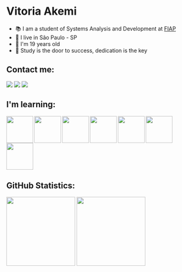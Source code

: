 # Vitoria Akemi 


- :books: I am a student of Systems Analysis and Development at [FIAP](https://www.fiap.com.br/) </li>
- :house_with_garden: I live in São Paulo - SP </li>
- :tada: I'm 19 years old </li>
- :love_letter: Study is the door to success, dedication is the key


## Contact me:
<div>
<a href="https://www.linkedin.com/in/vitoria-akemi-tanimura/" target="_blank"><img src="https://img.shields.io/badge/-LinkedIn-%230077B5?style=for-the-badge&logo=linkedin&logoColor=white" target="_blank"></a>   
<a href = "mailto:vitoriaakemitanimura@gmail.com"><img src="https://img.shields.io/badge/Gmail-D14836?style=for-the-badge&logo=gmail&logoColor=white" target="_blank"></a>
<a href="https://www.instagram.com/vih_tanimura/" target="_blank"><img src="https://img.shields.io/badge/-Instagram-%23E4405F?style=for-the-badge&logo=instagram&logoColor=white" target="_blank"></a>
</div>

## I'm learning: </h2>

<img align="left" src="https://cdn.jsdelivr.net/gh/devicons/devicon/icons/python/python-original-wordmark.svg" width= 70px /> 
<img align="left" src="https://cdn.jsdelivr.net/gh/devicons/devicon/icons/jupyter/jupyter-original-wordmark.svg" width= 70px />
<img align="left" src="https://cdn.jsdelivr.net/gh/devicons/devicon/icons/html5/html5-original.svg" width= 70px />
<img align="left" src="https://cdn.jsdelivr.net/gh/devicons/devicon/icons/css3/css3-original.svg"  width= 70px />
<img align="left" src="https://cdn.jsdelivr.net/gh/devicons/devicon/icons/react/react-original-wordmark.svg" width= 70px />
<img align="left" src="https://cdn.jsdelivr.net/gh/devicons/devicon/icons/java/java-original-wordmark.svg" width= 70px />
<img src="https://cdn.jsdelivr.net/gh/devicons/devicon/icons/csharp/csharp-original.svg" width= 70px />

## GitHub Statistics:
<div>
<img height="180em" src="https://github-readme-stats.vercel.app/api?username=VitoriaAkemi&show_icons=true&theme=dracula&include_all_commits=true&count_private=true"/>
<img height="180em" src="https://github-readme-stats.vercel.app/api/top-langs/?username=VitoriaAkemi&layout=compact&langs_count=7&theme=dracula"/>
 </div>
 
 
